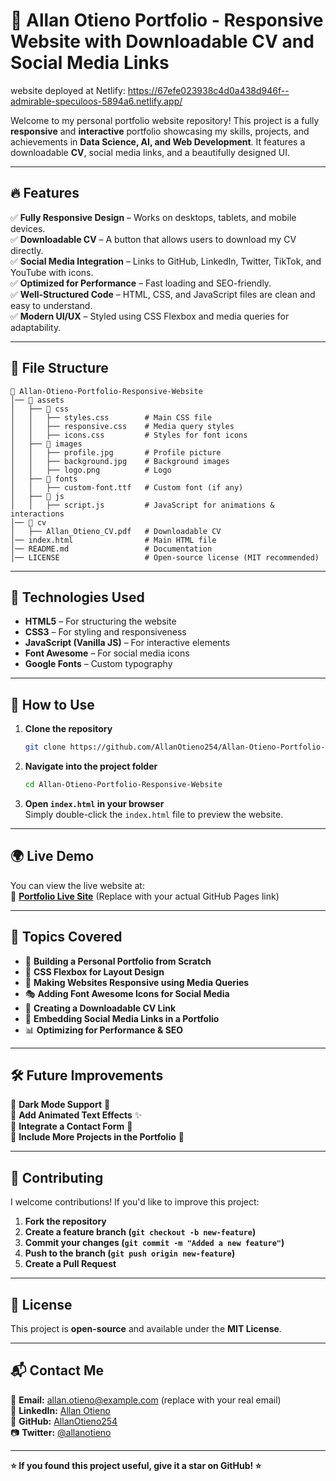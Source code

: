 # 🚀 Allan Otieno Portfolio - Responsive Website with Downloadable CV and Social Media Links


website deployed at Netlify: https://67efe023938c4d0a438d946f--admirable-speculoos-5894a6.netlify.app/

Welcome to my personal portfolio website repository! This project is a fully **responsive** and **interactive** portfolio showcasing my skills, projects, and achievements in **Data Science, AI, and Web Development**. It features a downloadable **CV**, social media links, and a beautifully designed UI.

---

## 🔥 Features

✅ **Fully Responsive Design** – Works on desktops, tablets, and mobile devices.  
✅ **Downloadable CV** – A button that allows users to download my CV directly.  
✅ **Social Media Integration** – Links to GitHub, LinkedIn, Twitter, TikTok, and YouTube with icons.  
✅ **Optimized for Performance** – Fast loading and SEO-friendly.  
✅ **Well-Structured Code** – HTML, CSS, and JavaScript files are clean and easy to understand.  
✅ **Modern UI/UX** – Styled using CSS Flexbox and media queries for adaptability.  

---

## 📂 File Structure

```
📁 Allan-Otieno-Portfolio-Responsive-Website
│── 📁 assets
│   ├── 📁 css
│   │   ├── styles.css        # Main CSS file
│   │   ├── responsive.css    # Media query styles
│   │   ├── icons.css         # Styles for font icons
│   ├── 📁 images
│   │   ├── profile.jpg       # Profile picture
│   │   ├── background.jpg    # Background images
│   │   ├── logo.png          # Logo
│   ├── 📁 fonts
│   │   ├── custom-font.ttf   # Custom font (if any)
│   ├── 📁 js
│   │   ├── script.js         # JavaScript for animations & interactions
│── 📁 cv
│   ├── Allan_Otieno_CV.pdf   # Downloadable CV
│── index.html                # Main HTML file
│── README.md                 # Documentation
│── LICENSE                   # Open-source license (MIT recommended)
```

---

## 🎨 Technologies Used

- **HTML5** – For structuring the website  
- **CSS3** – For styling and responsiveness  
- **JavaScript (Vanilla JS)** – For interactive elements  
- **Font Awesome** – For social media icons  
- **Google Fonts** – Custom typography  

---

## 📜 How to Use

1. **Clone the repository**  
   ```sh
   git clone https://github.com/AllanOtieno254/Allan-Otieno-Portfolio-Responsive-Website-With-Downloadable-CV-And-Social-Media-Links.git
   ```
2. **Navigate into the project folder**  
   ```sh
   cd Allan-Otieno-Portfolio-Responsive-Website
   ```
3. **Open `index.html` in your browser**  
   Simply double-click the `index.html` file to preview the website.

---

## 🌍 Live Demo

You can view the live website at:  
🔗 **[Portfolio Live Site](https://allanotieno254.github.io/)** (Replace with your actual GitHub Pages link)

---

## 📌 Topics Covered

- 📄 **Building a Personal Portfolio from Scratch**  
- 🎨 **CSS Flexbox for Layout Design**  
- 📱 **Making Websites Responsive using Media Queries**  
- 🎭 **Adding Font Awesome Icons for Social Media**  
- 📜 **Creating a Downloadable CV Link**  
- 🔗 **Embedding Social Media Links in a Portfolio**  
- 📊 **Optimizing for Performance & SEO**  

---

## 🛠️ Future Improvements

🔹 **Dark Mode Support** 🌙  
🔹 **Add Animated Text Effects** ✨  
🔹 **Integrate a Contact Form** 📧  
🔹 **Include More Projects in the Portfolio** 📁  

---

## 🤝 Contributing

I welcome contributions! If you'd like to improve this project:

1. **Fork the repository**
2. **Create a feature branch (`git checkout -b new-feature`)**
3. **Commit your changes (`git commit -m "Added a new feature"`)**
4. **Push to the branch (`git push origin new-feature`)**
5. **Create a Pull Request**

---

## 📜 License

This project is **open-source** and available under the **MIT License**.

---

## 📬 Contact Me

📧 **Email:** allan.otieno@example.com (replace with your real email)  
💼 **LinkedIn:** [Allan Otieno](https://linkedin.com/in/allan-otieno)  
🐙 **GitHub:** [AllanOtieno254](https://github.com/AllanOtieno254)  
📷 **Twitter:** [@allanotieno](https://twitter.com/allanotieno)  

---

**⭐ If you found this project useful, give it a star on GitHub! ⭐**

